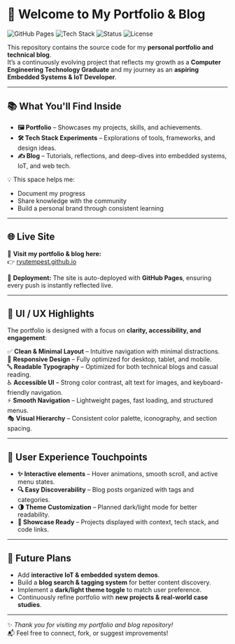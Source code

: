 # 👋 Welcome to My Portfolio & Blog

![GitHub Pages](https://img.shields.io/badge/Deployed%20on-GitHub%20Pages-2ea44f?logo=github&logoColor=white)
![Tech Stack](https://img.shields.io/badge/Tech%20Stack-HTML%20%7C%20CSS%20%7C%20JS%20%7C%20Markdown-blue?logo=javascript)
![Status](https://img.shields.io/badge/Status-Active-success?style=flat-square)
![License](https://img.shields.io/badge/License-MIT-yellow?logo=open-source-initiative)

This repository contains the source code for my **personal portfolio and technical blog**.  
It’s a continuously evolving project that reflects my growth as a **Computer Engineering Technology Graduate** and my journey as an **aspiring Embedded Systems & IoT Developer**.  

---

## 📚 What You'll Find Inside
- **🖼️ Portfolio** – Showcases my projects, skills, and achievements.  
- **🛠️ Tech Stack Experiments** – Explorations of tools, frameworks, and design ideas.  
- **✍️ Blog** – Tutorials, reflections, and deep-dives into embedded systems, IoT, and web tech.  

💡 This space helps me:
- Document my progress  
- Share knowledge with the community  
- Build a personal brand through consistent learning  

---

## 🌐 Live Site
🔗 **Visit my portfolio & blog here:**  
👉 [ryutempest.github.io](https://ryutempest.github.io)

🚀 **Deployment:** The site is auto-deployed with **GitHub Pages**, ensuring every push is instantly reflected live.  

---

## 🎨 UI / UX Highlights
The portfolio is designed with a focus on **clarity, accessibility, and engagement**:

✅ **Clean & Minimal Layout** – Intuitive navigation with minimal distractions.  
📱 **Responsive Design** – Fully optimized for desktop, tablet, and mobile.  
🔤 **Readable Typography** – Optimized for both technical blogs and casual reading.  
♿ **Accessible UI** – Strong color contrast, alt text for images, and keyboard-friendly navigation.  
⚡ **Smooth Navigation** – Lightweight pages, fast loading, and structured menus.  
🎭 **Visual Hierarchy** – Consistent color palette, iconography, and section spacing.  

---

## 🧩 User Experience Touchpoints
- **✨ Interactive elements** – Hover animations, smooth scroll, and active menu states.  
- **🔍 Easy Discoverability** – Blog posts organized with tags and categories.  
- **🌗 Theme Customization** – Planned dark/light mode for better readability.  
- **📂 Showcase Ready** – Projects displayed with context, tech stack, and code links.  

---

## 🚀 Future Plans
- Add **interactive IoT & embedded system demos**.  
- Build a **blog search & tagging system** for better content discovery.  
- Implement a **dark/light theme toggle** to match user preference.  
- Continuously refine portfolio with **new projects & real-world case studies**.  

---

✨ _Thank you for visiting my portfolio and blog repository!_  
📬 Feel free to connect, fork, or suggest improvements!  
